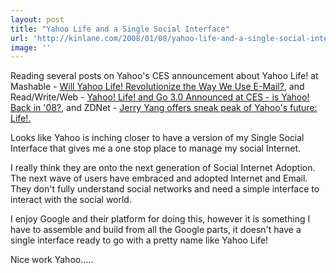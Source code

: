 ```yaml
---
layout: post
title: "Yahoo Life and a Single Social Interface"
url: 'http://kinlane.com/2008/01/08/yahoo-life-and-a-single-social-interface/'
image: ''
---
```


Reading several posts on Yahoo's CES announcement about Yahoo Life! at Mashable - [Will Yahoo Life! Revolutionize the Way We Use E-Mail?][1], and Read/Write/Web - [Yahoo! Life! and Go 3.0 Announced at CES - is Yahoo! Back in '08?][2], and ZDNet - [Jerry Yang offers sneak peak of Yahoo's future: Life!.][3]

Looks like Yahoo is inching closer to have a version of my Single Social Interface that gives me a one stop place to manage my social Internet.

I really think they are onto the next generation of Social Internet Adoption. The next wave of users have embraced and adopted Internet and Email. They don't fully understand social networks and need a simple interface to interact with the social world.

I enjoy Google and their platform for doing this, however it is something I have to assemble and build from all the Google parts, it doesn't have a single interface ready to go with a pretty name like Yahoo Life!

Nice work Yahoo.....

   [1]: http://mashable.com/2008/01/07/daily-poll-will-yahoo-life-revolutionize-the-way-we-use-e-mail/
   [2]: http://www.readwriteweb.com/archives/yahoo_life_and_go_3_ces.php
   [3]: http://blogs.zdnet.com/BTL/?p=7503
